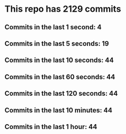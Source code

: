 # This repo has 2129 commits

## Commits in the last 1 second: 4
## Commits in the last 5 seconds: 19
## Commits in the last 10 seconds: 44
## Commits in the last 60 seconds: 44
## Commits in the last 120 seconds: 44
## Commits in the last 10 minutes: 44
## Commits in the last 1 hour: 44
